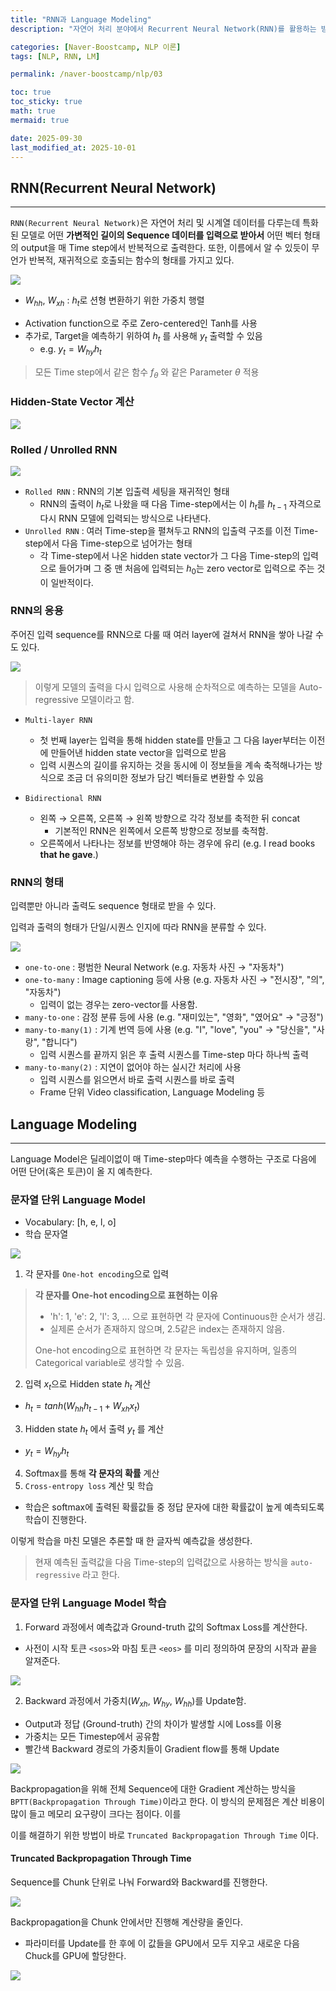 ```yaml
---
title: "RNN과 Language Modeling"
description: "자연어 처리 분야에서 Recurrent Neural Network(RNN)를 활용하는 방법과 Language Modeling에 대한 설명을 정리한 포스트입니다."

categories: [Naver-Boostcamp, NLP 이론]
tags: [NLP, RNN, LM]

permalink: /naver-boostcamp/nlp/03

toc: true
toc_sticky: true
math: true
mermaid: true

date: 2025-09-30
last_modified_at: 2025-10-01
---
```


## RNN(Recurrent Neural Network)
---------

`RNN(Recurrent Neural Network)`은 자연어 처리 및 시계열 데이터를 다루는데 특화된 모델로 어떤 **가변적인 길이의 Sequence 데이터를 입력으로 받아서** 어떤 벡터 형태의 output을 매 Time step에서 반복적으로 출력한다. 또한, 이름에서 알 수 있듯이 무언가 반복적, 재귀적으로 호출되는 함수의 형태를 가지고 있다.

<img src="https://velog.velcdn.com/images/beaver_zip/post/0170a235-c8d7-4e93-9d56-9c451f6bd6e9/image.png">

* $W_{hh}$, $W_{xh}$ : $h_t$로 션형 변환하기 위한 가중치 행렬

- Activation function으로 주로 Zero-centered인 Tanh를 사용
- 추가로, Target을 예측하기 위하여 $h_t$ 를 사용해 $y_t$ 출력할 수 있음
    - e.g. $y_t = W_{hy}h_t$

> 모든 Time step에서 같은 함수 $f_{\theta}$ 와 같은 Parameter $\theta$ 적용

### Hidden-State Vector 계산

<img src="https://velog.velcdn.com/images/beaver_zip/post/5d299625-5029-4edd-9dc0-40a19238c3c1/image.png">

### Rolled / Unrolled RNN

<img src="https://velog.velcdn.com/images/beaver_zip/post/15178823-4336-46c7-a78d-0472260a6cf6/image.png">

- `Rolled RNN` : RNN의 기본 입출력 세팅을 재귀적인 형태
    -  RNN의 출력이 $h_t$로 나왔을 때 다음 Time-step에서는 이 $h_t$를 $h_{t-1}$ 자격으로 다시 RNN 모델에 입력되는 방식으로 나타낸다.
- `Unrolled RNN` : 여러 Time-step을 펼쳐두고 RNN의 입출력 구조를 이전 Time-step에서 다음 Time-step으로 넘어가는 형태
    - 각 Time-step에서 나온 hidden state vector가 그 다음 Time-step의 입력으로 들어가며 그 중 맨 처음에 입력되는 $h_0$는 zero vector로 입력으로 주는 것이 일반적이다.


### RNN의 응용

주어진 입력 sequence를 RNN으로 다룰 때 여러 layer에 걸쳐서 RNN을 쌓아 나갈 수도 있다.

<img src="https://velog.velcdn.com/images/beaver_zip/post/3eabf6ce-0f17-4cd4-a79d-c2ead0f4c4fb/image.png">

> 이렇게 모델의 출력을 다시 입력으로 사용해 순차적으로 예측하는 모델을 Auto-regressive 모델이라고 함.

- `Multi-layer RNN`
    - 첫 번째 layer는 입력을 통해 hidden state를 만들고 그 다음 layer부터는 이전에 만들어낸 hidden state vector을 입력으로 받음
    - 입력 시퀀스의 길이를 유지하는 것을 동시에 이 정보들을 계속 축적해나가는 방식으로 조금 더 유의미한 정보가 담긴 벡터들로 변환할 수 있음

- `Bidirectional RNN`
    - 왼쪽 &rarr; 오른쪽, 오른쪽 &rarr; 왼쪽 방향으로 각각 정보를 축적한 뒤 concat 
        - 기본적인 RNN은 왼쪽에서 오른쪽 방향으로 정보를 축적함.
    - 오른쪽에서 나타나는 정보를 반영해야 하는 경우에 유리 (e.g. I read books **that he gave**.)

### RNN의 형태

입력뿐만 아니라 출력도 sequence 형태로 받을 수 있다.

입력과 출력의 형태가 단일/시퀀스 인지에 따라 RNN을 분류할 수 있다.

<img src="https://velog.velcdn.com/images/beaver_zip/post/ba923beb-536e-4e31-bfba-aff4bc416e86/image.png">

- `one-to-one` : 평범한 Neural Network (e.g. 자동차 사진 &rarr; "자동차")
- `one-to-many` : Image captioning 등에 사용 (e.g. 자동차 사진 &rarr; "전시장", "의", "자동차")
    - 입력이 없는 경우는 zero-vector를 사용함.
- `many-to-one` : 감정 분류 등에 사용 (e.g. "재미있는", "영화", "였어요" &rarr; "긍정")
- `many-to-many(1)` : 기계 번역 등에 사용 (e.g. "I", "love", "you" &rarr; "당신을", "사랑", "합니다")
    - 입력 시퀀스를 끝까지 읽은 후 출력 시퀀스를 Time-step 마다 하나씩 출력
- `many-to-many(2)` : 지연이 없어야 하는 실시간 처리에 사용
    - 입력 시퀀스를 읽으면서 바로 출력 시퀀스를 바로 출력
    - Frame 단위 Video classification, Language Modeling 등

## Language Modeling
------------

Language Model은 딜레이없이 매 Time-step마다 예측을 수행하는 구조로 다음에 어떤 단어(혹은 토큰)이 올 지 예측한다.

### 문자열 단위 Language Model

- Vocabulary: [h, e, l, o]
- 학습 문자열

<img src='https://velog.velcdn.com/images/beaver_zip/post/acf62073-80f1-4d3d-9d3e-1112eff5bd50/image.png'>

1. 각 문자를 `One-hot encoding`으로 입력

> **각 문자를 One-hot encoding으로 표현하는 이유**<br>
> - 'h': 1, 'e': 2, 'l': 3, ... 으로 표현하면 각 문자에 Continuous한 순서가 생김.
> - 실제론 순서가 존재하지 않으며, 2.5같은 index는 존재하지 않음.
>
> One-hot encoding으로 표현하면 각 문자는 독립성을 유지하며, 일종의 Categorical variable로 생각할 수 있음.

2. 입력 $x_t$으로 Hidden state $h_t$ 계산
- $h_t = tanh(W_{hh}h_{t-1} + W_{xh}x_t)$

3. Hidden state $h_{t}$ 에서 출력 $y_{t}$ 를 계산
- $y_t = W_{hy}h_{t}$


4. Softmax를 통해 **각 문자의 확률** 계산
5. `Cross-entropy loss` 계산 및 학습
- 학습은 softmax에 출력된 확률값들 중 정답 문자에 대한 확률값이 높게 예측되도록 학습이 진행한다.

이렇게 학습을 마친 모델은 추론할 때 한 글자씩 예측값을 생성한다.

> 현재 예측된 출력값을 다음 Time-step의 입력값으로 사용하는 방식을 `auto-regressive` 라고 한다.

### 문자열 단위 Language Model 학습

1. Forward 과정에서 예측값과 Ground-truth 값의 Softmax Loss를 계산한다.
 
- 사전이 시작 토큰 `<sos>`와 마침 토큰 `<eos>` 를 미리 정의하여 문장의 시작과 끝을 알져준다.

<img src="https://velog.velcdn.com/images/beaver_zip/post/26e06572-f13f-4807-9381-56b58e417474/image.png">

2. Backward 과정에서 가중치($W_{xh}$, $W_{hy}$, $W_{hh}$)를 Update함.

- Output과 정답 (Ground-truth) 간의 차이가 발생할 시에 Loss를 이용
- 가중치는 모든 Timestep에서 공유함
- 빨간색 Backward 경로의 가중치들이 Gradient flow를 통해 Update

<img src="https://velog.velcdn.com/images/beaver_zip/post/62906a09-de68-4ed1-a36d-312b5549729f/image.png">

Backpropagation을 위해 전체 Sequence에 대한 Gradient 계산하는 방식을 `BPTT(Backpropagation Through Time)`이라고 한다. 이 방식의 문제점은 계산 비용이 많이 들고 메모리 요구량이 크다는 점이다. 이를

이를 해결하기 위한 방법이 바로 `Truncated Backpropagation Through Time` 이다.

#### Truncated Backpropagation Through Time

Sequence를 Chunk 단위로 나눠 Forward와 Backward를 진행한다.

<img src="https://velog.velcdn.com/images/beaver_zip/post/f07d0785-f749-4269-9de8-ddbb4a4b99b9/image.png">

Backpropagation을 Chunk 안에서만 진행해 계산량을 줄인다.
- 파라미터를 Update를 한 후에 이 값들을 GPU에서 모두 지우고 새로운 다음 Chuck를 GPU에 할당한다.

<img src="https://velog.velcdn.com/images/beaver_zip/post/fdf98f6c-47c9-48a2-bf39-cc9cb11cb93e/image.png">